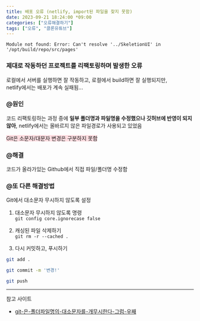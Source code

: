 ```yaml
---
title: 배포 오류 (netlify, import된 파일을 찾지 못함)
date: 2023-09-21 18:24:00 *09:00
categories: ["오류해결하기"]
tags: ["오류", "클론유튜브"]
---
```


```
Module not found: Error: Can't resolve '../SkeletionUI' in '/opt/build/repo/src/pages'
```

### 제대로 작동하던 프로젝트를 리팩토링하며 발생한 오류

로컬에서 서버를 실행하면 잘 작동하고, 로컬에서 build하면 잘 실행되지만,  
netlify에서는 배포가 계속 실패됨...

### @원인

코드 리팩토링하는 과정 중에 **일부 폴더명과 파일명을 수정했으나 깃허브에 반영이 되지 않아**, netlify에서는 올바르지 않은 파일경로가 사용되고 있었음

<span style="background-color:ffdce0">Git은 소문자/대문자 변경은 구분하지 못함</span>

### @해결

코드가 올라가있는 Github에서 직접 파일/폴더명 수정함

### @또 다른 해결방법

Git에서 대소문자 무시하지 않도록 설정

1. 대소문자 무시하지 않도록 명령  
   `git config core.ignorecase false`

2. 캐싱된 파일 삭제하기  
   `git rm -r --cached .`
3. 다시 커밋하고, 푸시하기

```bash
git add .

git commit -m '변경!'

git push
```

---

참고 사이트

- [git-은-폴더파일명의-대소문자를-개무시한다-그럼-우째](https://papababo.tistory.com/entry/git-%EC%9D%80-%ED%8F%B4%EB%8D%94%ED%8C%8C%EC%9D%BC%EB%AA%85%EC%9D%98-%EB%8C%80%EC%86%8C%EB%AC%B8%EC%9E%90%EB%A5%BC-%EA%B0%9C%EB%AC%B4%EC%8B%9C%ED%95%9C%EB%8B%A4-%EA%B7%B8%EB%9F%BC-%EC%9A%B0%EC%A7%B8)
